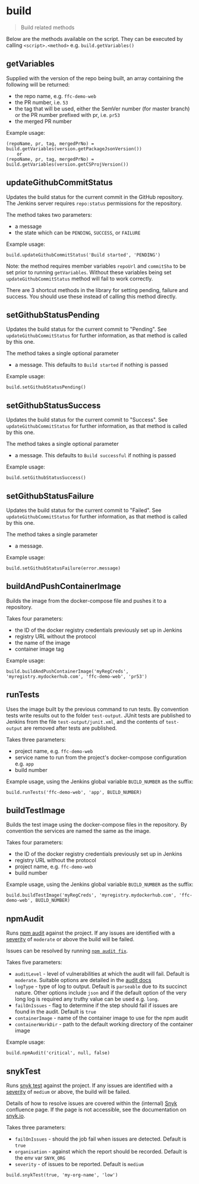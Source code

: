 # build

> Build related methods

Below are the methods available on the script. They can be executed by calling
`<script>.<method>` e.g. `build.getVariables()`

## getVariables

Supplied with the version of the repo being built, an array containing the
following will be returned:
- the repo name, e.g. `ffc-demo-web`
- the PR number, i.e. `53`
- the tag that will be used, either the SemVer number (for master
  branch) or the PR number prefixed with pr, i.e. `pr53`
- the merged PR number

Example usage:

```
(repoName, pr, tag, mergedPrNo) = build.getVariables(version.getPackageJsonVersion())
    or
(repoName, pr, tag, mergedPrNo) = build.getVariables(version.getCSProjVersion())
```

## updateGithubCommitStatus

Updates the build status for the current commit in the GitHub repository. The
Jenkins server requires `repo:status` permissions for the repository.

The method takes two parameters:
- a message
- the state which can be `PENDING`, `SUCCESS`, or `FAILURE`

Example usage:

```
build.updateGithubCommitStatus('Build started', 'PENDING')
```

Note: the method requires member variables `repoUrl` and `commitSha` to be set
prior to running `getVariables`. Without these variables being set
`updateGithubCommitStatus` method will fail to work correctly.

There are 3 shortcut methods in the library for setting pending, failure and
success. You should use these instead of calling this method directly.

## setGithubStatusPending

Updates the build status for the current commit to "Pending". See
`updateGithubCommitStatus` for further information, as that method is called by
this one.

The method takes a single optional parameter
- a message. This defaults to `Build started` if nothing is passed

Example usage:

```
build.setGithubStatusPending()
```

## setGithubStatusSuccess

Updates the build status for the current commit to "Success". See
`updateGithubCommitStatus` for further information, as that method is called by
this one.

The method takes a single optional parameter
- a message. This defaults to `Build successful` if nothing is passed

Example usage:

```
build.setGithubStatusSuccess()
```

## setGithubStatusFailure

Updates the build status for the current commit to "Failed". See
`updateGithubCommitStatus` for further information, as that method is called by
this one.

The method takes a single parameter
- a message.

Example usage:

```
build.setGithubStatusFailure(error.message)
```

## buildAndPushContainerImage

Builds the image from the docker-compose file and pushes it to a repository.

Takes four parameters:
- the ID of the docker registry credentials previously set up in Jenkins
- registry URL without the protocol
- the name of the image
- container image tag

Example usage:

```
build.buildAndPushContainerImage('myRegCreds', 'myregistry.mydockerhub.com', 'ffc-demo-web', 'pr53')
```

## runTests

Uses the image built by the previous command to run tests.
By convention tests write results out to the folder `test-output`.
JUnit tests are published to Jenkins from the file `test-output/junit.xml`, and
the contents of `test-output` are removed after tests are published.

Takes three parameters:
- project name, e.g. `ffc-demo-web`
- service name to run from the project's docker-compose configuration e.g.
  `app`
- build number

Example usage, using the Jenkins global variable `BUILD_NUMBER` as the suffix:

```
build.runTests('ffc-demo-web', 'app', BUILD_NUMBER)
```

## buildTestImage

Builds the test image using the docker-compose files in the repository. By
convention the services are named the same as the image.

Takes four parameters:
- the ID of the docker registry credentials previously set up in Jenkins
- registry URL without the protocol
- project name, e.g. `ffc-demo-web`
- build number

Example usage, using the Jenkins global variable `BUILD_NUMBER` as the suffix:

```
build.buildTestImage('myRegCreds', 'myregistry.mydockerhub.com', 'ffc-demo-web', BUILD_NUMBER)
```

## npmAudit

Runs [npm audit](https://docs.npmjs.com/cli/audit) against the project. If any
issues are identified with a
[severity](https://docs.npmjs.com/about-audit-reports#severity) of `moderate`
or above the build will be failed.

Issues can be resolved by running
[`npm audit fix`](https://docs.npmjs.com/cli/audit).

Takes five parameters:
- `auditLevel` - level of vulnerabilities at which the audit will fail.
  Default is `moderate`. Suitable options are detailed in the
  [audit docs](https://docs.npmjs.com/cli/audit.html#synopsis)
- `logType` - type of log to output. Default is `parseable` due to its succinct
  nature. Other options include `json` and if the default option of the very
  long log is required any truthy value can be used e.g. `long`.
- `failOnIssues` - flag to determine if the step should fail if issues are
  found in the audit. Default is `true`
- `containerImage` - name of the container image to use for the npm audit
- `containerWorkDir` - path to the default working directory of the container
  image

Example usage:

```
build.npmAudit('critical', null, false)
```

## snykTest

Runs
[snyk test](https://support.snyk.io/hc/en-us/articles/360003812578-CLI-reference)
against the project. If any issues are identified with a
[severity](https://support.snyk.io/hc/en-us/articles/360001040078-How-is-a-vulnerability-s-severity-determined-)
of `medium` or above, the build will be failed.

Details of how to resolve issues are covered within the (internal)
[Snyk](https://eaflood.atlassian.net/wiki/spaces/FPS/pages/1943897107/Snyk#Resolving-issues)
confluence page. If the page is not accessible, see the documentation on
[snyk.io](https://support.snyk.io/hc/en-us/articles/360003891038-Fix-your-vulnerabilities).

Takes three parameters:
- `failOnIssues` - should the job fail when issues are detected. Default is
  `true`
- `organisation` - against which the report should be recorded. Default is the
  env var `SNYK_ORG`
- `severity` - of issues to be reported. Default is `medium`

```
build.snykTest(true, 'my-org-name', 'low')
```
